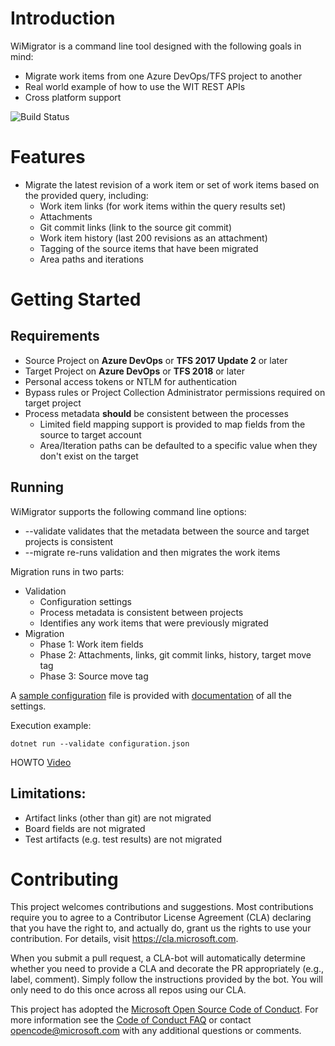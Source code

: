 # Introduction 
WiMigrator is a command line tool designed with the following goals in mind:
* Migrate work items from one Azure DevOps/TFS project to another
* Real world example of how to use the WIT REST APIs
* Cross platform support

![Build Status](https://github.com/microsoft/vsts-work-item-migrator/workflows/Build/badge.svg)

# Features
* Migrate the latest revision of a work item or set of work items based on the provided query, including:
  * Work item links (for work items within the query results set) 
  * Attachments
  * Git commit links (link to the source git commit)
  * Work item history (last 200 revisions as an attachment)
  * Tagging of the source items that have been migrated
  * Area paths and iterations

# Getting Started
## Requirements
* Source Project on **Azure DevOps** or **TFS 2017 Update 2** or later
* Target Project on **Azure DevOps** or **TFS 2018** or later
* Personal access tokens or NTLM for authentication 
* Bypass rules or Project Collection Administrator permissions required on target project
* Process metadata **should** be consistent between the processes
  * Limited field mapping support is provided to map fields from the source to target account
  * Area/Iteration paths can be defaulted to a specific value when they don't exist on the target

## Running
WiMigrator supports the following command line options:
* --validate validates that the metadata between the source and target projects is consistent 
* --migrate re-runs validation and then migrates the work items 

Migration runs in two parts:
* Validation
  * Configuration settings
  * Process metadata is consistent between projects
  * Identifies any work items that were previously migrated
* Migration
  * Phase 1: Work item fields
  * Phase 2: Attachments, links, git commit links, history, target move tag
  * Phase 3: Source move tag

A [sample configuration](WiMigrator/sample-configuration.json) file is provided with [documentation](WiMigrator/migration-configuration.md) of all the settings.

Execution example:
```
dotnet run --validate configuration.json
```

HOWTO [Video](https://www.youtube.com/watch?v=aHbiLYUfomc&feature=youtu.be)

## Limitations:
  * Artifact links (other than git) are not migrated
  * Board fields are not migrated
  * Test artifacts (e.g. test results) are not migrated

# Contributing

This project welcomes contributions and suggestions.  Most contributions require you to agree to a
Contributor License Agreement (CLA) declaring that you have the right to, and actually do, grant us
the rights to use your contribution. For details, visit https://cla.microsoft.com.

When you submit a pull request, a CLA-bot will automatically determine whether you need to provide
a CLA and decorate the PR appropriately (e.g., label, comment). Simply follow the instructions
provided by the bot. You will only need to do this once across all repos using our CLA.

This project has adopted the [Microsoft Open Source Code of Conduct](https://opensource.microsoft.com/codeofconduct/).
For more information see the [Code of Conduct FAQ](https://opensource.microsoft.com/codeofconduct/faq/) or
contact [opencode@microsoft.com](mailto:opencode@microsoft.com) with any additional questions or comments.
